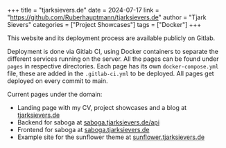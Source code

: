 +++
title = "tjarksievers.de"
date = 2024-07-17
link = "https://github.com/Ruberhauptmann/tjarksievers.de"
author = "Tjark Sievers"
categories = ["Project Showcases"]
tags = ["Docker"]
+++

This website and its deployment process are available publicly on Gitlab.

<!--more-->

Deployment is done via Gitlab CI, using Docker containers to separate the different services running on the server.
All the pages can be found under `pages` in respective directories.
Each page has its own `docker-compose.yml` file, these are added in the `.gitlab-ci.yml` to be deployed.
All pages get deployed on every commit to main.

Current pages under the domain:
- Landing page with my CV, project showcases and a blog at [tjarksievers.de](https://tjarksievers.de)
- Backend for saboga at [saboga.tjarksievers.de/api](https://saboga.tjarksievers.de/api)
- Frontend for saboga at [saboga.tjarksievers.de](https://saboga.tjarksievers.de)
- Example site for the sunflower theme at [sunflower.tjarksievers.de](https://sunflower.tjarksievers.de)
